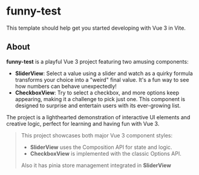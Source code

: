 # funny-test

This template should help get you started developing with Vue 3 in Vite.

## About

**funny-test** is a playful Vue 3 project featuring two amusing components:

- **SliderView**: Select a value using a slider and watch as a quirky formula transforms your choice into a "weird" final value. It's a fun way to see how numbers can behave unexpectedly!
- **CheckboxView**: Try to select a checkbox, and more options keep appearing, making it a challenge to pick just one. This component is designed to surprise and entertain users with its ever-growing list.

The project is a lighthearted demonstration of interactive UI elements and creative logic, perfect for learning and having fun with Vue 3.

> This project showcases both major Vue 3 component styles:
>
> - **SliderView** uses the Composition API for state and logic.
> - **CheckboxView** is implemented with the classic Options API.
>
> Also it has pinia store management integrated in **SliderView**
